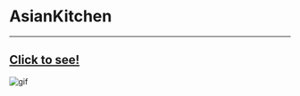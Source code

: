 # AsianKitchen  
---
[Click to see!](https://ubeydnur.github.io/AsianKitchen/#)
---
![gif](readme.gif)
